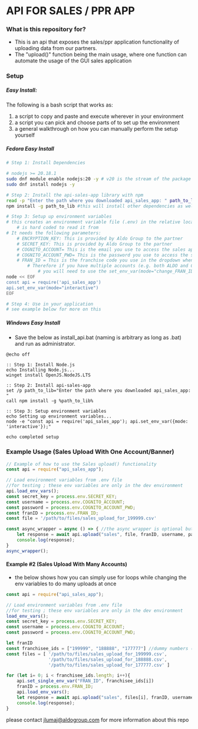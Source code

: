 # API FOR SALES / PPR APP 

### What is this repository for?
- This is an api that exposes the sales/ppr application functionality of uploading data from our partners.
- The "upload()" function being the main usage, where one function can automate the usage of the GUI sales application

### Setup
##### Easy Install:

The following is a bash script that works as:
1. a script to copy and paste and execute wherever in your environment
2. a script you can pick and choose parts of to set up the environment
3. a general walkthrough on how you can manually perform the setup yourself

##### Fedora Easy Install
```bash
# Step 1: Install Dependencies

# nodejs >= 20.18.1
sudo dnf module enable nodejs:20 -y # v20 is the stream of the package we want
sudo dnf install nodejs -y

# Step 2: Install the api-sales-app library with npm
read -p "Enter the path where you downloaded api_sales_app: " path_to_lib
npm install -g path_to_lib #this will install other dependencies as well

# Step 3: Setup up environment variables
# this creates an environment variable file (.env) in the relative location where the library
    # is hard coded to read it from
# It needs the following parameters:
    # ENCRYPTION_KEY: This is provided by Aldo Group to the partner  
    # SECRET_KEY: This is provided by Aldo Group to the partner 
    # COGNITO_ACCOUNT= This is the email you use to access the sales application in the browser
    # COGNITO_ACCOUNT_PWD= This is the password you use to access the sales application in the browser
    # FRAN_ID = This is the franchise code you use in the dropdown when uploading the sales.
        # Therefore if you have multiple accounts (e.g. both ALDO and CIS), 
            # you will need to use the set_env_var(mode="change_FRAN_ID") func within your script
node << EOF
const api = require('api_sales_app')
api.set_env_var(mode="interactive")
EOF

# Step 4: Use in your application
# see example below for more on this
```
##### Windows Easy Install
- Save the below as install_api.bat (naming is arbitrary as long as .bat) and run as administrator.
```batch
@echo off

:: Step 1: Install Node.js
echo Installing Node.js...
winget install OpenJS.NodeJS.LTS

:: Step 2: Install api-sales-app
set /p path_to_lib="Enter the path where you downloaded api_sales_app: "
call npm install -g %path_to_lib%

:: Step 3: Setup environment variables
echo Setting up environment variables...
node -e "const api = require('api_sales_app'); api.set_env_var({mode: 'interactive'});"

echo completed setup
```


### Example Usage (Sales Upload With One Account/Banner)
```javascript
// Example of how to use the Sales upload() functionality
const api = require("api_sales_app");

// Load environment variables from .env file
//for testing ; these env variables are only in the dev environment
api.load_env_vars();
const secret_key = process.env.SECRET_KEY; 
const username = process.env.COGNITO_ACCOUNT;
const password = process.env.COGNITO_ACCOUNT_PWD;
const franID = process.env.FRAN_ID;
const file = '/path/to/files/sales_upload_for_199999.csv'

const async_wrapper = async () => { //the async wrapper is optional but good for debugging 
    let response = await api.upload("sales", file, franID, username, password, secret_key);
    console.log(response);
}
async_wrapper();
```

#### Example #2 (Sales Upload With Many Accounts)
- the below shows how you can simply use for loops while changing the env variables to do many uploads at once
```javascript
const api = require("api_sales_app");

// Load environment variables from .env file
//for testing ; these env variables are only in the dev environment
load_env_vars();
const secret_key = process.env.SECRET_KEY; 
const username = process.env.COGNITO_ACCOUNT;
const password = process.env.COGNITO_ACCOUNT_PWD;

let franID 
const franchisee_ids = ["199999", "188888", "177777"] //dummy numbers (in string format)
const files = [ '/path/to/files/sales_upload_for_199999.csv',
                '/path/to/files/sales_upload_for_188888.csv',
                '/path/to/files/sales_upload_for_177777.csv' ]

for (let i= 0; i < franchisee_ids.length; i++){
    api.set_single_env_var("FRAN_ID", franchisee_ids[i])
    franID = process.env.FRAN_ID;
    api.load_env_vars();
    let response = await api.upload("sales", files[i], franID, username, password, secret_key);
    console.log(response);
}

```

please contact jlumaj@aldogroup.com for more information about this repo
